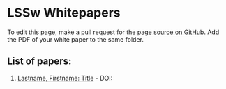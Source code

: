 # LSSw Whitepapers

To edit this page, make a pull request for the [page source on GitHub](https://github.com/LeadershipScientificSoftware/LeadershipScientificSoftware.github.io/blob/master/WhitePapers/WhitePaperList.md).  Add the PDF of your white paper to the same folder.

## List of papers:

1. [Lastname, Firstname: Title](whitepaper.pdf) - DOI: []()
